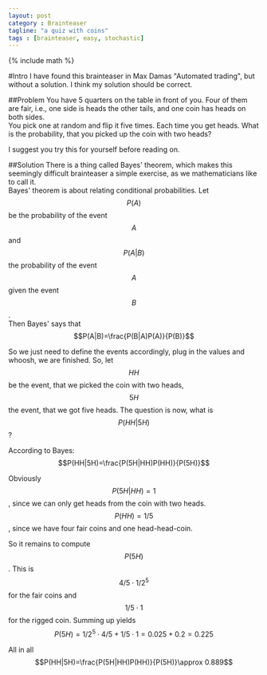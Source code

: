 ```yaml
---
layout: post
category : Brainteaser
tagline: "a quiz with coins"
tags : [brainteaser, easy, stochastic]
---
```

{% include math %}

#Intro
I have found this brainteaser in Max Damas "Automated trading", but
without a solution. I think my solution should be correct.

##Problem
You have 5 quarters on the table in front of you. Four of them are
fair, i.e., one side is heads the other tails, and one coin has heads
on both sides.  
You pick one at random and flip it five times. Each time you get
heads.
What is the probability, that you picked up the coin with two heads?

I suggest you try this for yourself before reading on.

##Solution
There is a thing called Bayes' theorem, which makes this seemingly
difficult brainteaser a simple exercise, as we mathematicians like to
call it.  
Bayes' theorem is about relating conditional probabilities. Let
$$P(A)$$ be the probability of the event $$A$$ and $$P(A|B)$$ the
probability of the event $$A$$ given the event $$B$$.  
Then Bayes' says that
$$P(A|B)=\frac{P(B|A)P(A)}{P(B)}$$

So we just need to define the events accordingly, plug in the values
and whoosh, we are finished.
So, let $$HH$$ be the event, that we picked the coin with two heads,
$$5H$$ the event, that we got five heads.
The question is now, what is $$P(HH|5H)$$?

According to Bayes:
$$P(HH|5H)=\frac{P(5H|HH)P(HH)}{P(5H)}$$

Obviously $$P(5H|HH)=1$$, since we can only get heads from the coin
with two heads.
$$P(HH)=1/5$$, since we have four fair coins and one head-head-coin.

So it remains to compute $$P(5H)$$. This is $$4/5\cdot1/2^5$$ for
the fair coins and $$1/5\cdot 1$$ for the rigged coin. Summing up
yields $$P(5H)=1/2^5\cdot 4/5+1/5\cdot 1=0.025+0.2=0.225$$

All in all
$$P(HH|5H)=\frac{P(5H|HH)P(HH)}{P(5H)}\approx 0.889$$

